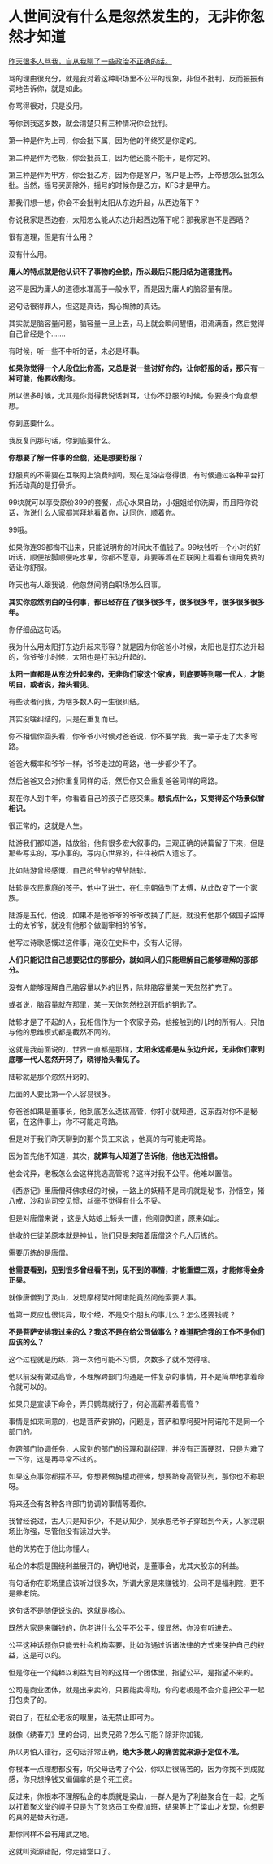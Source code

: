 # 人世间没有什么是忽然发生的，无非你忽然才知道
[昨天很多人骂我，自从我聊了一些政治不正确的话。](https://mp.weixin.qq.com/s?__biz=MzU3NDc5Nzc0NQ==&mid=2247523530&idx=1&sn=30185ba2f50df7aa694f1e5c31798c8e&chksm=fd2e3e14ca59b7029878de85769b9a95a35bc4cce009d9d06a59e3be7f395966070e66c05640&scene=21#wechat_redirect)

骂的理由很充分，就是我对着这种职场里不公平的现象，非但不批判，反而振振有词地告诉你，就是如此。

你骂得很对，只是没用。

等你到我这岁数，就会清楚只有三种情况你会批判。

第一种是作为上司，你会批下属，因为他的年终奖是你定的。

第二种是作为老板，你会批员工，因为他还能不能干，是你定的。

第三种是作为甲方，你会批乙方，因为你是客户，客户是上帝，上帝想怎么批怎么批。当然，摇号买房除外，摇号的时候你是乙方，KFS才是甲方。

那我们想一想，你会不会批判太阳从东边升起，从西边落下？

你说我家是西边套，太阳怎么能从东边升起西边落下呢？那我家岂不是西晒？

很有道理，但是有什么用？

没有什么用。

**庸人的特点就是他认识不了事物的全貌，所以最后只能归结为道德批判。**

这不是因为庸人的道德水准高于一般水平，而是因为庸人的脑容量有限。

这句话很得罪人，但这是真话，掏心掏肺的真话。

其实就是脑容量问题，脑容量一旦上去，马上就会瞬间醒悟，泪流满面，然后觉得自己曾经是个.......

有时候，听一些不中听的话，未必是坏事。

**如果你觉得一个人段位比你高，又总是说一些讨好你的，让你舒服的话，那只有一种可能，他要收割你**。

所以很多时候，尤其是你觉得我说话刺耳，让你不舒服的时候，你要换个角度想想。

你到底要什么。

我反复问那句话，你到底要什么。

**你想要了解一件事的全貌，还是想要舒服？**

舒服真的不需要在互联网上浪费时间，现在足浴店卷得很，有时候通过各种平台打折活动真的是打骨折。

99块就可以享受原价399的套餐，点心水果自助，小姐姐给你洗脚，而且陪你说话，你说什么人家都崇拜地看着你，认同你，顺着你。

99哦。

如果你连99都掏不出来，只能说明你的时间太不值钱了。99块钱听一个小时的好听话，顺便按脚顺便吃水果，你都不愿意，非要等着在互联网上看看有谁用免费的话让你舒服。

昨天也有人跟我说，他忽然间明白职场怎么回事。

**其实你忽然明白的任何事，都已经存在了很多很多年，很多很多年，很多很多很多年。**

你仔细品这句话。

我为什么用太阳打东边升起来形容？就是因为你爸爸小时候，太阳也是打东边升起的，你爷爷小时候，太阳也是打东边升起的。

**太阳一直都是从东边升起来的，无非你们家这个家族，到底要等到哪一代人，才能明白，或者说，抬头看见**。

有些读者问我，为啥多数人的一生很纠结。

其实没啥纠结的，只是在重复而已。

你不相信你回头看，你爷爷小时候对爸爸说，你不要学我，我一辈子走了太多弯路。

爸爸大概率和爷爷一样，爷爷走过的弯路，他一步都少不了。

然后爸爸又会对你重复同样的话，然后你又会重复爸爸同样的弯路。

现在你人到中年，你看着自己的孩子百感交集。**想说点什么，又觉得这个场景似曾相识。**

很正常的，这就是人生。

陆游我们都知道，陆放翁，他有很多宏大叙事的，三观正确的诗篇留了下来，但是那些写实的，写小事的，写内心世界的，往往被后人遗忘了。

比如陆游曾经感慨，自己的爷爷的爷爷陆轸。

陆轸是农民家庭的孩子，他中了进士，在仁宗朝做到了太傅，从此改变了一个家族。

陆游是五代，他说，如果不是他爷爷的爷爷改换了门庭，就没有他那个做国子监博士的太爷爷，就没有他那个做副宰相的爷爷。

他写过诗歌感慨过这件事，淹没在史料中，没有人记得。

**人们只能记住自己想要记住的那部分，就如同人们只能理解自己能够理解的那部分。**

没有人能够理解自己脑容量以外的世界，除非脑容量某一天忽然扩充了。

或者说，脑容量就在那里，某一天你忽然找到开启的钥匙了。

陆轸才是了不起的人，我相信作为一个农家子弟，他接触到的儿时的所有人，只怕与他的思维模式都是截然不同的。

这就是我前面说的，世界一直都是那样，**太阳永远都是从东边升起，无非你们家到底哪一代人忽然开窍了，晓得抬头看见了。**

陆轸就是那个忽然开窍的。

后面的人要比第一个人容易很多。

你爸爸如果是董事长，他到底怎么选拔高管，你打小就知道，这东西对你不是秘密，在这件事上，你不可能走弯路。

但是对于我们昨天聊到的那个员工来说 ，他真的有可能走弯路。

因为首先他不知道，其次，**就算有人知道了告诉他，他也无法相信。**

他会诧异，老板怎么会这样挑选高管呢？这样对我不公平。他难以置信。

《西游记》里唐僧拜佛求经的时候，一路上的妖精不是司机就是秘书，孙悟空，猪八戒，沙和尚司空见惯，丝毫不觉得有什么不妥。

但是对唐僧来说 ，这是大姑娘上轿头一遭，他刚刚知道，原来如此。

他收的仨徒弟原本就是神仙，他们只是来陪着唐僧这个凡人历练的。

需要历练的是唐僧。

**他需要看到，见到很多曾经看不到，见不到的事情，才能重塑三观，才能修得金身正果。**

就像唐僧到了灵山，发现摩柯契叶阿诺陀竟然问他索要人事。

他第一反应也很诧异，取个经，不是交个朋友的事儿么？怎么还要钱呢？

**不是菩萨安排我过来的么？我这不是在给公司做事么？难道配合我的工作不是你们应该的么？**

这个过程就是历练，第一次他可能不习惯，次数多了就不觉得啥。

他以前没有做过高管，不理解跨部门沟通是一件复杂的事情，并不是简单地拿着命令就可以的。

如果只是宣读下命令，弄只鹦鹉就行了，何必高薪养着高管？

事情是如来同意的，也是菩萨安排的，问题是，菩萨和摩柯契叶阿诺陀不是同一个部门的。

你跨部门协调任务，人家别的部门的经理和副经理，并没有正面硬怼，只是为难了一下你，这是再寻常不过的。

如果这点事你都摆不平，你想要做旃檀功德佛，想要跻身高管队列，那你也不称职呀。

将来还会有各种各样部门协调的事情等着你。

我曾经说过，古人只是知识少，不是认知少，吴承恩老爷子穿越到今天，人家混职场比你强，尽管他没有读过大学。

他的优势在于他比你懂人。

私企的本质是围绕利益展开的，确切地说，是董事会，尤其大股东的利益。

有句话你在职场里应该听过很多次，所谓大家是来赚钱的，公司不是福利院，更不是养老院。

这句话不是随便说说的，这就是核心。

既然大家是来赚钱的，你老讲什么公平不公平，很显然，你没有听进去。

公平这种话题你只能去社会机构索要，比如你通过诉诸法律的方式来保护自己的权益，这是可以的。

但是你在一个纯粹以利益为目的的这样一个团体里，指望公平，是指望不来的。

公司是商业团体，就是出来卖的，只要能卖得动，你的老板是不会介意把公平一起打包卖了的。

说白了，在私企老板的眼里，法无禁止即可为。

就像《绣春刀》里的台词，出卖兄弟？怎么可能？除非你加钱。

所以男怕入错行，这句话非常正确，**绝大多数人的痛苦就来源于定位不准。**

你根本一点理想都没有，听父母话考了个公，你以后很痛苦的，因为你找不到成就感，你只想挣钱又偏偏拿的是个死工资。

反过来，你根本不理解私企的本质就是梁山，一群人是为了利益聚合在一起，之所以打着聚义堂的幌子只是为了忽悠员工免费加班，结果等上了梁山才发现，你想要的真的是替天行道。

那你同样不会有用武之地。

这就叫资源错配，你走错堂口了。